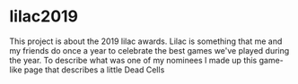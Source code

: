 # lilac2019

This project is about the 2019 lilac awards. 
Lilac is something that me and my friends do once a year to celebrate the best games we've played during the year.
To describe what was one of my nominees I made up this game-like page that describes a little Dead Cells
